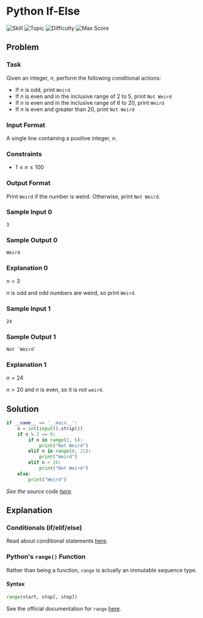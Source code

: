 # Python If-Else

![Skill](https://img.shields.io/badge/Skill-Python_(Basic)-blueviolet?style=for-the-badge "skill")
![Topic](https://img.shields.io/badge/Topic-Introduction-yellow?style=for-the-badge "topic")
![Difficulty](https://img.shields.io/badge/Difficulty-Easy-brightgreen?style=for-the-badge "difficulty")
![Max Score](https://img.shields.io/badge/Max%20Score-10-blue?style=for-the-badge "max-score")

## Problem

### Task
Given an integer, $n$, perform the following conditional actions:

* If $n$ is odd, print `Weird`
* If $n$ is even and in the inclusive range of $2$ to $5$, print `Not Weird`
* If $n$ is even and in the inclusive range of $6$ to $20$, print `Weird`
* If $n$ is even and greater than $20$, print `Not Weird`

### Input Format

A single line containing a positive integer, $n$.

### Constraints

* $1 \le n \le 100$

### Output Format

Print `Weird` if the number is weird. Otherwise, print `Not Weird`.

### Sample Input 0

```
3
```

### Sample Output 0

```
Weird
```

### Explanation 0

$n = 3$

$n$ is odd and odd numbers are weird, so print `Weird`.

### Sample Input 1

```
24
```

### Sample Output 1

```
Not `Weird`
```

### Explanation 1

$n = 24$

$n \gt 20$ and $n$ is even, so it is not `weird`.

## Solution

```python
if __name__ == '__main__':
    n = int(input().strip())
    if n % 2 == 0:
        if n in range(2, 6):
            print("Not Weird")
        elif n in range(6, 21):
            print("Weird")
        elif n > 20:
            print("Not Weird")
    else:
        print("Weird")
```

*See the source code [here](https://github.com/naumanaarif/hackerrank/blob/main/solutions/python/if_else/if_else.py).*

## Explanation

### Conditionals (if/elif/else)

Read about conditional statements [here](https://realpython.com/python-conditional-statements/).

### Python's `range()` Function

Rather than being a function, `range` is actually an immutable sequence type.

#### Syntax

```python
range(start, stop[, step])
```

See the official documentation for `range` [here](https://docs.python.org/3/library/stdtypes.html#range).
